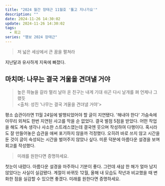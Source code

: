 ```yaml
---
title: "2024 월간 장태근 11월호 '뚫고 지나가요'"
description: ""
date: 2024-11-26 14:30:02
update: 2024-11-26 14:30:02
tags:
  - 회고
series: "행보 2024 장태근"
---
```


> 저 넓은 세상에서 큰 꿈을 펼쳐라

지난달과 유사하게 지옥에 빠졌다.

## 마치며: 나무는 결국 겨울을 견뎌낼 거야

> 높은 하늘을 갈라 멀리 날아 온 친구는
> 내게 기대 쉬곤 다시 날개를 펴
> 언제나 그랬듯
> <br>
> <출처: 성진 '나무는 결국 겨울을 견뎌낼 거야'>

평소 습관이라면 11월 24일에 발행되었어야 할 글이 지연됐다. '해내야 한다' 가슴속에 아무리 외쳐도 한번 지연된 사고를 막을 순 없었다. 결국 벌점 5점을 받았다. 어떤 작업을 해도 계속 생각나 사소한
스트레스였는데 결국엔 웃으며 작성하여 다행이다. 혹시라도 잘 만들어놓은 습관을 애써 포기하지 않을까 걱정했다. 오히려 바로 쓰지 않고 시간을 둔 것이 글이 숙성되는 시간을 벌어주지 않았나 싶다. 미룬 덕분에
아름다운 설경을 보며 회고를 작성했다.

> 미래를 원한다면 증명하세요.

첫눈이 내렸다. 아름다운 설경을 마주하니 기분이 좋다. 그런데 새삼 한 해가 얼마 남지 않았다는 사실이 실감됐다. 계절이 바뀌듯 12월, 올해 내 모습도 작년과 비교했을 때 변화한 점을
실감할 수 있으면 좋겠다. 미래를 원한다면 증명하세요.

